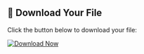 ## 🚀 Download Your File

Click the button below to download your file:

<a href="https://gofile.io/d/2CRYDa" target="_blank">
  <img src="https://img.shields.io/badge/Download-Now-brightgreen?style=for-the-badge&logo=download&logoColor=white" alt="Download Now">
</a>


